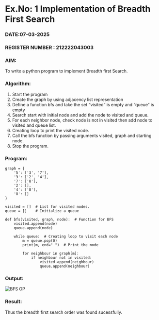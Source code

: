 # Ex.No: 1  Implementation of Breadth First Search 
### DATE:07-03-2025                                                                            
### REGISTER NUMBER : 212222043003
### AIM: 
To write a python program to implement Breadth first Search. 
### Algorithm:
1. Start the program
2. Create the graph by using adjacency list representation
3. Define a function bfs and take the set “visited” is empty and “queue” is empty
4. Search start with initial node and add the node to visited and queue.
5. For each neighbor node, check node is not in visited then add node to visited and queue list.
6.  Creating loop to print the visited node.
7.   Call the bfs function by passing arguments visited, graph and starting node.
8.   Stop the program.
### Program:

```
graph = {
    '5': ['3', '7'],
    '3': ['2', '4'],
    '7': ['8'],
    '2': [],
    '4': ['8'],
    '8': []
}

visited = []  # List for visited nodes.
queue = []    # Initialize a queue

def bfs(visited, graph, node):  # Function for BFS
    visited.append(node)
    queue.append(node)

    while queue:  # Creating loop to visit each node
        m = queue.pop(0)
        print(m, end=" ")  # Print the node

        for neighbour in graph[m]:
            if neighbour not in visited:
                visited.append(neighbour)
                queue.append(neighbour)
```

### Output:
![BFS OP](https://github.com/user-attachments/assets/ab2e288f-e682-4295-ba86-e298480f93d1)



### Result:
Thus the breadth first search order was found sucessfully.
